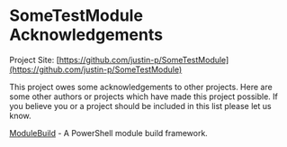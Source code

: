 # SomeTestModule Acknowledgements

Project Site: [https://github.com/justin-p/SomeTestModule](https://github.com/justin-p/SomeTestModule)

This project owes some acknowledgements to other projects. Here are some other authors or projects which have made this project possible. If you believe you or a project should be included in this list please let us know.

[ModuleBuild](https://github.com/zloeber/ModuleBuild) - A PowerShell module build framework.
